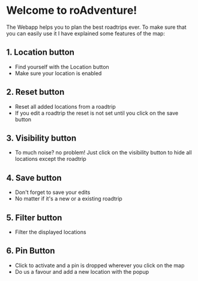 # Welcome to roAdventure!

The Webapp helps you to plan the best roadtrips ever. To make sure that you can easily use it I have explained some features of the map:

## 1. Location button
- Find yourself with the Location button
- Make sure your location is enabled

## 2. Reset button
- Reset all added locations from a roadtrip
- If you edit a roadtrip the reset is not set until you click on the save button

## 3. Visibility button
- To much noise? no problem! Just click on the visibility button to hide all locations except the roadtrip

## 4. Save button
- Don't forget to save your edits
- No matter if it's a new or a existing roadtrip

## 5. Filter button
- Filter the displayed locations 

## 6. Pin Button
- Click to activate and a pin is dropped wherever you click on the map
- Do us a favour and add a new location with the popup
